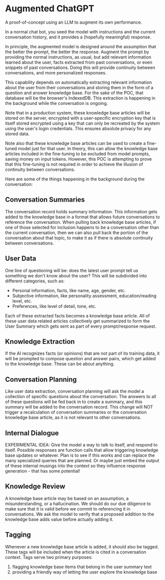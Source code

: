 # Augmented ChatGPT
A proof-of-concept using an LLM to augment its own performance.

In a normal chat bot, you seed the model with instructions and the current 
conversation history, and it provides a (hopefully meaningful) response.

In principle, the augmented model is designed around the assumption that the 
better the prompt, the better the response.  Augment the prompt by providing the 
normal instructions, as usual, but add relevant information learned about the 
user, facts extracted from past conversations, or even snippets of past 
conversations.  Doing this will provide continuity between conversations, 
and more personalized responses.

This capability depends on automatically extracting relevant information about 
the user from their conversations and storing them in the form of a question and 
answer knowledge base.  For the sake of the POC, that database will be the
browser's IndexedDB.  This extraction is happening in the background while the
conversation is ongoing.

Note that in a production system, these knowledge base articles will be stored 
on the server, encrypted with a user-specific encryption key that is itself 
stored encrypted using a key that can only be recreated by the system using the 
user's login credentials.  This ensures absolute privacy for any stored data.  

Note also that these knowledge base articles can be used to create a fine-tuned 
model just for that user.  In theory, this can allow the knowledge base articles 
included in the fine-tuning to be excluded from model prompts, saving money on 
input tokens.  However, this POC is attempting to prove that this fine-tuning is 
not required in order to achieve the illusion of continuity between 
conversations.

Here are some of the things happening in the background during the conversation:

## Conversation Summaries

The conversation record holds summary information.  This information gets added 
to the knowledge base in a format that allows future conversations to reference 
the conversation.  When pulling back knowledge base articles, if one of those 
selected for inclusion happens to be a conversation other than the current 
conversation, then we can also pull back the portion of the conversation about 
that topic, to make it as if there is absolute continuity between conversations.

## User Data

One line of questioning will be: does the latest user prompt tell us something 
we don't know about the user?  This will be subdivided into different 
categories, such as:

* Personal information, facts, like name, age, gender, etc.
* Subjective information, like personality assessment, education/reading level, etc.
* Preferences, like level of detail, tone, etc.

Each of these extracted facts becomes a knowledge base article.  All of these 
user data related articles collectively get summarized to form the User Summary 
which gets sent as part of every prompt/response request.

## Knowledge Extraction

If the AI recognizes facts (or opinions) that are not part of its training data, 
it will be prompted to compose question and answer pairs, which get added to the 
knowledge base.  These can be about anything.

## Conversation Planning

Like user data extraction, conversation planning will ask the model a collection 
of specific questions about the conversation.  The answers to all of these 
questions will be fed back in to create a summary, and this summary will be 
added to the conversation record.  This change will NOT trigger a recalculation 
of conversation summaries or the conversation knowledge base article, as it is 
not relevant to other conversations.

## Internal Dialogue

EXPERIMENTAL IDEA:
Give the model a way to talk to itself, and respond to itself.  Possible 
responses are function calls that allow triggering knowledge base updates or 
whatever.  Plan is to see if this works and can replace the many specialized 
queries that are planned.  Or maybe just embed the output of these internal 
musings into the context so they influence response generation - that has some 
potential!

## Knowledge Review

A knowledge base article may be based on an assumption, a misunderstanding, or a 
hallucination.  We should do our due diligence to make sure that it is valid 
before we commit to referencing it in conversations.  We ask the model to verify 
that a proposed addition to the knowledge base adds value before actually adding 
it.

## Tagging

Whenever a new knowledge base article is added, it should also be tagged.  These 
tags will be included when the article is cited in a conversation context.  Tags 
serve two primary purposes:

1. flagging knowledge base items that belong in the user summary text
2. providing a friendly way of letting the user explore the knowledge base
